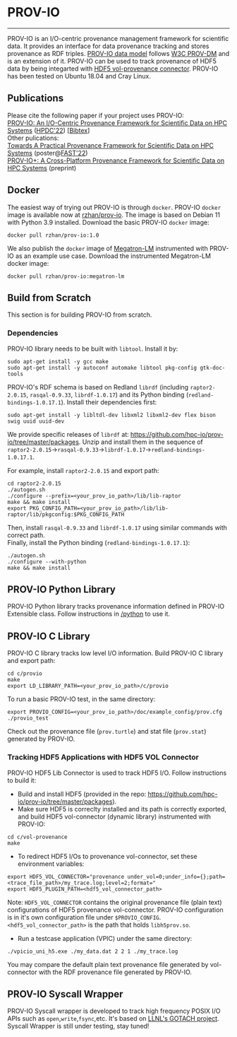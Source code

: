 # PROV-IO

---
PROV-IO is an I/O-centric provenance management framework for scientific data. It provides an interface for data provenance tracking and stores provenance as RDF triples. [PROV-IO data model](https://github.com/hpc-io/prov-io/blob/master/doc/provio-latest.png) follows [W3C PROV-DM](https://www.w3.org/TR/prov-dm/) and is an extension of it. PROV-IO can be used to track provenance of HDF5 data by being integarted with [HDF5 vol-provenance connector](https://github.com/hpc-io/vol-provenance). PROV-IO has been tested on Ubuntu 18.04 and Cray Linux.

## Publications
Please cite the following paper if your project uses PROV-IO:  <br /> 
[PROV-IO: An I/O-Centric Provenance Framework for Scientific Data on HPC Systems](https://dl.acm.org/doi/10.1145/3502181.3531477) ([HPDC'22](https://www.hpdc.org/2022/)) [[Bibtex](https://github.com/hpc-io/prov-io/blob/master/doc/acm_3502181.3531477.bib)] <br /> 
Other pulications:  <br /> 
[Towards A Practical Provenance Framework for Scientific Data on HPC Systems](https://github.com/hpc-io/prov-io/blob/master/doc/FAST_22_WiP_PROV-IO.pdf) (poster@[FAST'22](https://www.usenix.org/conference/fast22)) <br />
[PROV-IO+: A Cross-Platform Provenance Framework for Scientific Data on HPC Systems](https://arxiv.org/abs/2308.00891) (preprint)<br />

## Docker
The easiest way of trying out PROV-IO is through ```docker```. PROV-IO ```docker``` image is available now at [rzhan/prov-io](https://hub.docker.com/repository/docker/rzhan/prov-io). The image is based on Debian 11 with Python 3.9 installed. Download the basic PROV-IO ```docker``` image:
```
docker pull rzhan/prov-io:1.0
```
We also publish the ```docker``` image of [Megatron-LM](https://github.com/NVIDIA/Megatron-LM) instrumented with PROV-IO as an example use case. Download the instrumented Megatron-LM docker image:
```
docker pull rzhan/prov-io:megatron-lm
```

## Build from Scratch
This section is for building PROV-IO from scratch.

### Dependencies
PROV-IO library needs to be built with ```libtool```. Install it by: <br /> 
```
sudo apt-get install -y gcc make
sudo apt-get install -y autoconf automake libtool pkg-config gtk-doc-tools 
```
PROV-IO's RDF schema is based on Redland ```librdf``` (including ```raptor2-2.0.15```, ```rasqal-0.9.33```, ```librdf-1.0.17```) and its Python binding (```redland-bindings-1.0.17.1```). Install their dependencies first: <br />  
```
sudo apt-get install -y libltdl-dev libxml2 libxml2-dev flex bison swig uuid uuid-dev
```
We provide specific releases of ```librdf``` at: https://github.com/hpc-io/prov-io/tree/master/packages. Unzip and install them in the sequence of ```raptor2-2.0.15```->```rasqal-0.9.33```->```librdf-1.0.17```->```redland-bindings-1.0.17.1```. <br />

For example, install ```raptor2-2.0.15``` and export path:
```
cd raptor2-2.0.15
./autogen.sh
./configure --prefix=<your_prov_io_path>/lib/lib-raptor
make && make install
export PKG_CONFIG_PATH=<your_prov_io_path>/lib/lib-raptor/lib/pkgconfig:$PKG_CONFIG_PATH
```
Then, install ```rasqal-0.9.33``` and ```librdf-1.0.17``` using similar commands with correct path. <br />
Finally, install the Python binding (```redland-bindings-1.0.17.1```):
```
./autogen.sh
./configure --with-python 
make && make install
```

## PROV-IO Python Library
PROV-IO Python library tracks provenance information defined in PROV-IO Extensible class.
Follow instructions in [/python](https://github.com/hpc-io/prov-io/tree/master/python) to use it.


## PROV-IO C Library
PROV-IO C library tracks low level I/O information. 
Build PROV-IO C library and export path:
```
cd c/provio
make
export LD_LIBRARY_PATH=<your_prov_io_path>/c/provio
```
To run a basic PROV-IO test, in the same directory: 
```
export PROVIO_CONFIG=<your_prov_io_path>/doc/example_config/prov.cfg
./provio_test
```
Check out the provenance file (```prov.turtle```) and stat file (```prov.stat```) generated by PROV-IO.


### Tracking HDF5 Applications with HDF5 VOL Connector
PROV-IO HDF5 Lib Connector is used to track HDF5 I/O. Follow instructions to build it:
- Build and install HDF5 (provided in the repo: https://github.com/hpc-io/prov-io/tree/master/packages).
- Make sure HDF5 is correclty installed and its path is correctly exported, and build HDF5 vol-connector (dynamic library) instrumented with PROV-IO:
```
cd c/vol-provenance
make
```
- To redirect HDF5 I/Os to provenance vol-connector, set these environment variables:
```
export HDF5_VOL_CONNECTOR="provenance under_vol=0;under_info={};path=<trace_file_path>/my_trace.log;level=2;format="           
export HDF5_PLUGIN_PATH=<hdf5_vol_connector_path>                                                                                     
```
Note: ```HDF5_VOL_CONNECTOR``` contains the original provenance file (plain text) configurations of HDF5 provenance vol-connector. PROV-IO configuration is in it's own configuration file under ```$PROVIO_CONFIG```. ```<hdf5_vol_connector_path>``` is the path that holds ```libh5prov.so```.
- Run a testcase application (VPIC) under the same directory:
```
./vpicio_uni_h5.exe ./my_data.dat 2 2 1 ./my_trace.log
```
You may compare the default plain text provenance file generated by vol-connector with the RDF provenance file generated by PROV-IO.

## PROV-IO Syscall Wrapper
PROV-IO Syscall wrapper is developed to track high frequency POSIX I/O APIs such as ```open```,```write```,```fsync```,etc. It's based on [LLNL's GOTACH project](https://github.com/LLNL/GOTCHA). <br />
Syscall Wrapper is still under testing, stay tuned!
